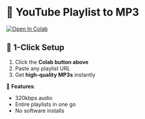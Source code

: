 # 🎵 YouTube Playlist to MP3  
[![Open In Colab](https://colab.research.google.com/assets/colab-badge.svg)](https://colab.research.google.com/github/NoCodeMalakia/youtube-downloader/blob/main/downloader.ipynb)  

## 🚀 1-Click Setup  
1. Click the **Colab button above**  
2. Paste any playlist URL  
3. Get **high-quality MP3s** instantly  

🔧 **Features**:  
- 320kbps audio  
- Entire playlists in one go  
- No software installs  
